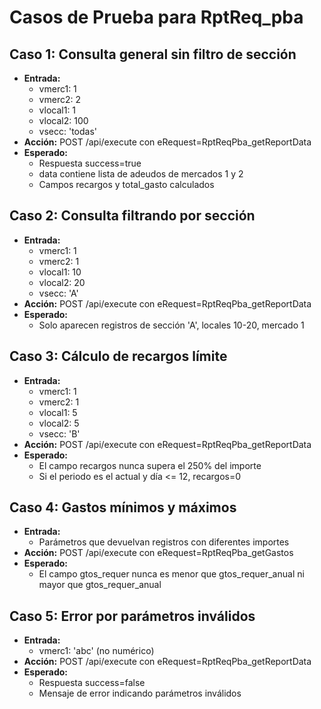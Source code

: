 # Casos de Prueba para RptReq_pba

## Caso 1: Consulta general sin filtro de sección
- **Entrada:**
  - vmerc1: 1
  - vmerc2: 2
  - vlocal1: 1
  - vlocal2: 100
  - vsecc: 'todas'
- **Acción:** POST /api/execute con eRequest=RptReqPba_getReportData
- **Esperado:**
  - Respuesta success=true
  - data contiene lista de adeudos de mercados 1 y 2
  - Campos recargos y total_gasto calculados

## Caso 2: Consulta filtrando por sección
- **Entrada:**
  - vmerc1: 1
  - vmerc2: 1
  - vlocal1: 10
  - vlocal2: 20
  - vsecc: 'A'
- **Acción:** POST /api/execute con eRequest=RptReqPba_getReportData
- **Esperado:**
  - Solo aparecen registros de sección 'A', locales 10-20, mercado 1

## Caso 3: Cálculo de recargos límite
- **Entrada:**
  - vmerc1: 1
  - vmerc2: 1
  - vlocal1: 5
  - vlocal2: 5
  - vsecc: 'B'
- **Acción:** POST /api/execute con eRequest=RptReqPba_getReportData
- **Esperado:**
  - El campo recargos nunca supera el 250% del importe
  - Si el periodo es el actual y día <= 12, recargos=0

## Caso 4: Gastos mínimos y máximos
- **Entrada:**
  - Parámetros que devuelvan registros con diferentes importes
- **Acción:** POST /api/execute con eRequest=RptReqPba_getGastos
- **Esperado:**
  - El campo gtos_requer nunca es menor que gtos_requer_anual ni mayor que gtos_requer_anual

## Caso 5: Error por parámetros inválidos
- **Entrada:**
  - vmerc1: 'abc' (no numérico)
- **Acción:** POST /api/execute con eRequest=RptReqPba_getReportData
- **Esperado:**
  - Respuesta success=false
  - Mensaje de error indicando parámetros inválidos
